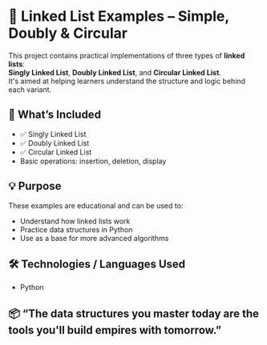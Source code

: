 # 🔗 Linked List Examples – Simple, Doubly & Circular

This project contains practical implementations of three types of **linked lists**:  
**Singly Linked List**, **Doubly Linked List**, and **Circular Linked List**.  
It's aimed at helping learners understand the structure and logic behind each variant.

## 🧠 What’s Included

- ✅ Singly Linked List  
- ✅ Doubly Linked List  
- ✅ Circular Linked List  
- Basic operations: insertion, deletion, display

## 💡 Purpose

These examples are educational and can be used to:
- Understand how linked lists work
- Practice data structures in Python 
- Use as a base for more advanced algorithms

## 🛠️ Technologies / Languages Used

-  Python 

## 📦 “The data structures you master today are the tools you'll build empires with tomorrow.”
